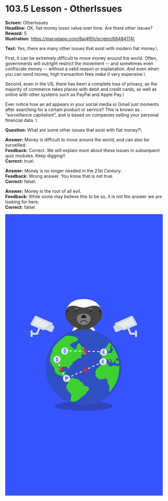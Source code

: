 # 103.5 Lesson - OtherIssues

**Screen:** OtherIssues\
**Headline:** OK, fiat money loses value over time. Are there other issues?\
**Reward:** 5\
**Illustration:** https://marvelapp.com/8ai4f0h/screen/68484174\

**Text:** Yes, there are many other issues that exist with modern fiat money.\


First, it can be extremely difficult to move money around the world. Often, governments will outright restrict the movement -- and sometimes even confiscate money -- without a valid reason or explanation. And even when you can send money, high transaction fees make it very expensive.\


Second, even in the US, there has been a complete loss of privacy, as the majority of commerce takes places with debit and credit cards, as well as online with other systems such as PayPal and Apple Pay.\


Ever notice how an ad appears in your social media or Gmail just moments after searching for a certain product or service? This is known as “surveillance capitalism”, and is based on companies selling your personal financial data.
\

**Question:** What are some other issues that exist with fiat money?\

**Answer:** Money is difficult to move around the world, and can also be surveilled.\
**Feedback:** Correct. We will explain more about these issues in subsequent quiz modules. Keep digging!!\
**Correct:** true\

**Answer:** Money is no longer needed in the 21st Century.\
**Feedback:** Wrong answer. You know that is not true.\
**Correct:** false\

**Answer:** Money is the root of all evil.\
**Feedback:** While some may believe this to be so, it is not the answer we are looking for here.\
**Correct:** false\


![](<../.gitbook/assets/image (4).png>)

